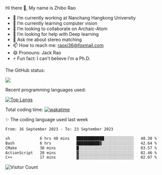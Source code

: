 Hi there 👋, My name is Zhibo Rao
- 🔭 I’m currently working at Nanchang Hangkong University
- 🌱 I’m currently learning computer vision
- 👯 I’m looking to collaborate on Archaic-Atom
- 🤔 I’m looking for help with Deep learning
- 💬 Ask me about stereo matching
- 📫 How to reach me: raoxi36@foxmail.com
- 😄 Pronouns: Jack Rao
- ⚡ Fun fact: I can't believe I'm a Ph.D.

The GitHub status:

![](https://github-readme-stats.vercel.app/api?username=ZhiboRao)

Recent programming languages used:

[![Top Langs](https://github-readme-stats.vercel.app/api/top-langs/?username=ZhiboRao&layout=compact)](https://github.com/anuraghazra/github-readme-stats)

Total coding time: [![wakatime](https://wakatime.com/badge/user/51ec5ec7-4742-4243-9eea-732ade32c0b7.svg)](https://wakatime.com/@51ec5ec7-4742-4243-9eea-732ade32c0b7)

✨ The coding language used last week 
<!--START_SECTION:waka-->

```txt
From: 16 September 2023 - To: 23 September 2023

sh             6 hrs 48 mins   ████████████░░░░░░░░░░░░░   48.30 %
Bash           6 hrs           ██████████▓░░░░░░░░░░░░░░   42.64 %
CMake          30 mins         █░░░░░░░░░░░░░░░░░░░░░░░░   03.57 %
ActionScript   20 mins         ▓░░░░░░░░░░░░░░░░░░░░░░░░   02.46 %
C++            17 mins         ▓░░░░░░░░░░░░░░░░░░░░░░░░   02.07 %
```

<!--END_SECTION:waka-->

![Visitor Count](https://profile-counter.glitch.me/Raohaocheng/count.svg)
